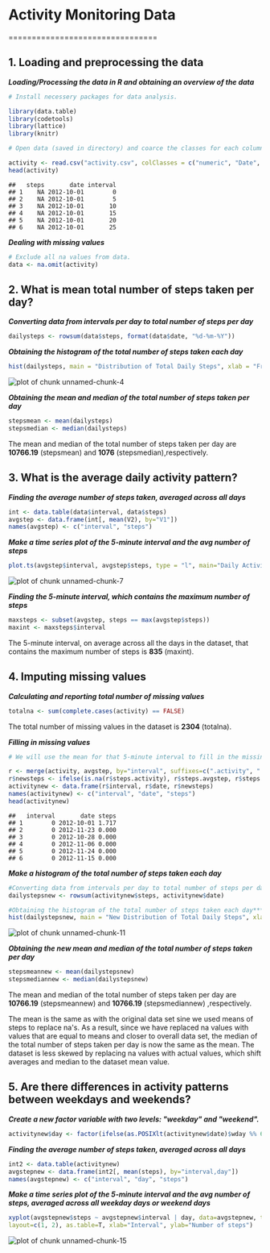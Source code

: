 # Activity Monitoring Data
================================
        
        
        
## 1. Loading and preprocessing the data        
        
        
***Loading/Processing the data in R and obtaining an overview of the data***
        

```r
# Install necessery packages for data analysis.

library(data.table)
library(codetools)
library(lattice)
library(knitr)

# Open data (saved in directory) and coarce the classes for each column to fit appropriate one. 

activity <- read.csv("activity.csv", colClasses = c("numeric", "Date", "numeric"))
head(activity)
```

```
##   steps       date interval
## 1    NA 2012-10-01        0
## 2    NA 2012-10-01        5
## 3    NA 2012-10-01       10
## 4    NA 2012-10-01       15
## 5    NA 2012-10-01       20
## 6    NA 2012-10-01       25
```


***Dealing with missing values***
        

```r
# Exclude all na values from data.
data <- na.omit(activity)
```



## 2. What is mean total number of steps taken per day?


***Converting data from intervals per day to total number of steps per day***
        

```r
dailysteps <- rowsum(data$steps, format(data$date, "%d-%m-%Y"))
```


***Obtaining the histogram of the total number of steps taken each day***
        

```r
hist(dailysteps, main = "Distribution of Total Daily Steps", xlab = "Frequency of daily steps", col="lightgreen")
```

![plot of chunk unnamed-chunk-4](figure/unnamed-chunk-4.png) 


***Obtaining the mean and median of the total number of steps taken per day***
        

```r
stepsmean <- mean(dailysteps)
stepsmedian <- median(dailysteps)
```

The mean and median of the total number of steps taken per day are **10766.19** (stepsmean) and **1076** (stepsmedian),respectively.



## 3. What is the average daily activity pattern?


***Finding the average number of steps taken, averaged across all days***
        

```r
int <- data.table(data$interval, data$steps)
avgstep <- data.frame(int[, mean(V2), by="V1"])
names(avgstep) <- c("interval", "steps") 
```


***Make a time series plot of the 5-minute interval and the avg number of steps***
        

```r
plot.ts(avgstep$interval, avgstep$steps, type = "l", main="Daily Activity Pattern", xlab="5-min Interval", ylab="Avg Steps Taken", col="blue")
```

![plot of chunk unnamed-chunk-7](figure/unnamed-chunk-7.png) 

***Finding the 5-minute interval, which contains the maximum number of steps***
        

```r
maxsteps <- subset(avgstep, steps == max(avgstep$steps))
maxint <- maxsteps$interval
```

The 5-minute interval, on average across all the days in the dataset, that contains the maximum number of steps is **835** (maxint). 



## 4. Imputing missing values


***Calculating and reporting total number of missing values***
        

```r
totalna <- sum(complete.cases(activity) == FALSE)
```

The total number of missing values in the dataset is **2304** (totalna).


***Filling in missing values***
        

```r
# We will use the mean for that 5-minute interval to fill in the missing values. In order to achieve this, we will use the "avgstep" data frame, which includes the intervals and the means for each interval, accross all days. Then, we will merge this new data set with the original data set "activity", by interval, and replace all missing values with mean for that interval. To conclude, we will create a new data set that is equal to the original dataset but with the missing data filled in. 

r <- merge(activity, avgstep, by="interval", suffixes=c(".activity", ".avgsteps"))
r$newsteps <- ifelse(is.na(r$steps.activity), r$steps.avgstep, r$steps.activity)
activitynew <- data.frame(r$interval, r$date, r$newsteps)
names(activitynew) <- c("interval", "date", "steps")
head(activitynew)
```

```
##   interval       date steps
## 1        0 2012-10-01 1.717
## 2        0 2012-11-23 0.000
## 3        0 2012-10-28 0.000
## 4        0 2012-11-06 0.000
## 5        0 2012-11-24 0.000
## 6        0 2012-11-15 0.000
```


***Make a histogram of the total number of steps taken each day***
        

```r
#Converting data from intervals per day to total number of steps per day***
dailystepsnew <- rowsum(activitynew$steps, activitynew$date)

#Obtaining the histogram of the total number of steps taken each day***
hist(dailystepsnew, main = "New Distribution of Total Daily Steps", xlab = "Frequency of daily steps", col="lightgreen")
```

![plot of chunk unnamed-chunk-11](figure/unnamed-chunk-11.png) 


***Obtaining the new mean and median of the total number of steps taken per day***
        

```r
stepsmeannew <- mean(dailystepsnew)
stepsmediannew <- median(dailystepsnew)
```

The mean and median of the total number of steps taken per day are **10766.19** (stepsmeannew) and **10766.19** (stepsmediannew) ,respectively. 

The mean is the same as with the original data set sine we used means of steps to replace na's. As a result, since we have replaced na values with values that are equal to means and closer to overall data set, the median of the total number of steps taken per day is now the same as the mean. The dataset is less skewed by replacing na values with actual values, which shift averages and median to the dataset mean value. 


## 5. Are there differences in activity patterns between weekdays and weekends?


***Create a new factor variable with two levels: "weekday" and "weekend".***


```r
activitynew$day <- factor(ifelse(as.POSIXlt(activitynew$date)$wday %% 6 == 0, "Weekend", "Weekday"))
```

***Finding the average number of steps taken, averaged across all days***


```r
int2 <- data.table(activitynew)
avgstepnew <- data.frame(int2[, mean(steps), by="interval,day"])
names(avgstepnew) <- c("interval", "day", "steps")
```


***Make a time series plot of the 5-minute interval and the avg number of steps, averaged across all weekday days or weekend days***


```r
xyplot(avgstepnew$steps ~ avgstepnew$interval | day, data=avgstepnew, type="l",
layout=c(1, 2), as.table=T, xlab="Interval", ylab="Number of steps")
```

![plot of chunk unnamed-chunk-15](figure/unnamed-chunk-15.png) 
